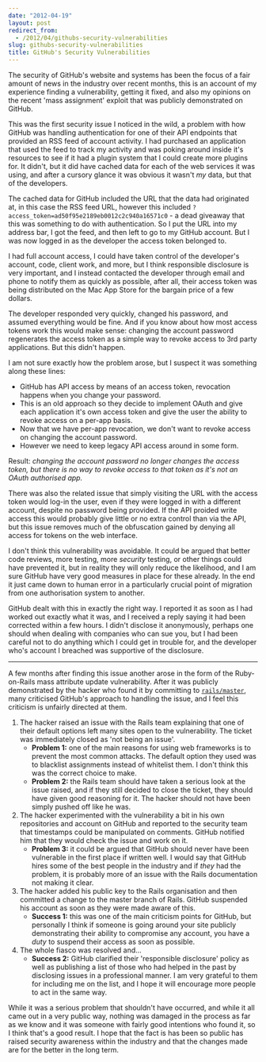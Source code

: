 ```yaml
---
date: "2012-04-19"
layout: post
redirect_from:
  - /2012/04/githubs-security-vulnerabilities
slug: githubs-security-vulnerabilities
title: GitHub's Security Vulnerabilities
---
```


The security of GitHub's website and systems has been the focus of a fair amount of news in the industry over recent months, this is an account of my experience finding a vulnerability, getting it fixed, and also my opinions on the recent 'mass assignment' exploit that was publicly demonstrated on GitHub.

This was the first security issue I noticed in the wild, a problem with how GitHub was handling authentication for one of their API endpoints that provided an RSS feed of account activity. I had purchased an application that used the feed to track my activity and was poking around inside it's resources to see if it had a plugin system that I could create more plugins for. It didn't, but it did have cached data for each of the web services it was using, and after a cursory glance it was obvious it wasn't _my_ data, but that of the developers.

The cached data for GitHub included the URL that the data had originated at, in this case the RSS feed URL, however this included <code>?access_token=ad50f95e2189eb0012c2c940a16571c0</code> - a dead giveaway that this was something to do with authentication. So I put the URL into my address bar, I got the feed, and then left to go to my GitHub account. But I was now logged in as the developer the access token belonged to.

I had full account access, I could have taken control of the developer's account, code, client work, and more, but I think responsible disclosure is very important, and I instead contacted the developer through email and phone to notify them as quickly as possible, after all, their access token was being distributed on the Mac App Store for the bargain price of a few dollars.

The developer responded very quickly, changed his password, and assumed everything would be fine. And if you know about how most access tokens work this would make sense: changing the account password regenerates the access token as a simple way to revoke access to 3rd party applications. But this didn't happen.

I am not sure exactly how the problem arose, but I suspect it was something along these lines:

- GitHub has API access by means of an access token, revocation happens when you change your password.
- This is an old approach so they decide to implement OAuth and give each application it's own access token and give the user the ability to revoke access on a per-app basis.
- Now that we have per-app revocation, we don't want to revoke access on changing the account password.
- However we need to keep legacy API access around in some form.

Result: _changing the account password no longer changes the access token, but there is no way to revoke access to that token as it's not an OAuth authorised app._

There was also the related issue that simply visiting the URL with the access token would log-in the user, even if they were logged in with a different account, despite no password being provided. If the API proided write access this would probably give little or no extra control than via the API, but this issue removes much of the obfuscation gained by denying all access for tokens on the web interface.

I don't think this vulnerability was avoidable. It could be argued that better code reviews, more testing, more _security_ testing, or other things could have prevented it, but in reality they will only reduce the likelihood, and I am sure GitHub have very good measures in place for these already. In the end it just came down to human error in a particularly crucial point of migration from one authorisation system to another.

GitHub dealt with this in exactly the right way. I reported it as soon as I had worked out exactly what it was, and I received a reply saying it had been corrected within a few hours. I didn't disclose it anonymously, perhaps one should when dealing with companies who can sue you, but I had been careful not to do anything which I could get in trouble for, and the developer who's account I breached was supportive of the disclosure.

---

A few months after finding this issue another arose in the form of the Ruby-on-Rails mass attribute update vulnerability. After it was publicly demonstrated by the hacker who found it by committing to [<code>rails/master</code>](http://github.com/rails/rails), many criticised GitHub's approach to handling the issue, and I feel this criticism is unfairly directed at them.

1. The hacker raised an issue with the Rails team explaining that one of their default options left many sites open to the vulnerability. The ticket was immediately closed as 'not being an issue'.
   - **Problem 1:** one of the main reasons for using web frameworks is to prevent the most common attacks. The default option they used was to blacklist assignments instead of whitelist them. I don't think this was the correct choice to make.
   - **Problem 2:** the Rails team should have taken a serious look at the issue raised, and if they still decided to close the ticket, they should have given good reasoning for it. The hacker should not have been simply pushed off like he was.
2. The hacker experimented with the vulnerability a bit in his own repositories and account on GitHub and reported to the security team that timestamps could be manipulated on comments. GitHub notified him that they would check the issue and work on it.
   - **Problem 3:** it could be argued that GitHub should never have been vulnerable in the first place if written well. I would say that GitHub hires some of the best people in the industry and if _they_ had the problem, it is probably more of an issue with the Rails documentation not making it clear.
3. The hacker added his public key to the Rails organisation and then committed a change to the master branch of Rails. GitHub suspended his account as soon as they were made aware of this.
   - **Success 1:** this was one of the main criticism points for GitHub, but personally I think if someone is going around your site publicly demonstrating their ability to compromise any account, you have a _duty_ to suspend their access as soon as possible.
4. The whole fiasco was resolved and...
   - **Success 2:** GitHub clarified their 'responsible disclosure' policy as well as publishing a list of those who had helped in the past by disclosing issues in a professional manner. I am very grateful to them for including me on the list, and I hope it will encourage more people to act in the same way.

While it was a serious problem that shouldn't have occurred, and while it all came out in a very public way, nothing was damaged in the process as far as we know and it was someone with fairly good intentions who found it, so I think that's a good result. I hope that the fact is has been so public has raised security awareness within the industry and that the changes made are for the better in the long term.
